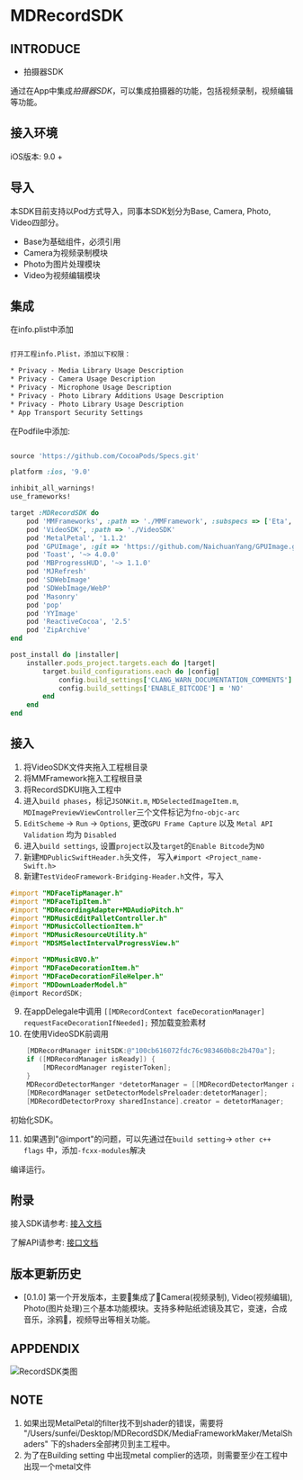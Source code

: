 # MDRecordSDK

## INTRODUCE

* 拍摄器SDK

通过在App中集成*拍摄器SDK*，可以集成拍摄器的功能，包括视频录制，视频编辑等功能。

## 接入环境

iOS版本: 9.0 +

## 导入

本SDK目前支持以Pod方式导入，同事本SDK划分为Base, Camera, Photo, Video四部分。

* Base为基础组件，必须引用
* Camera为视频录制模块
* Photo为图片处理模块
* Video为视频编辑模块

## 集成

在info.plist中添加

```xml

打开工程info.Plist，添加以下权限：

* Privacy - Media Library Usage Description
* Privacy - Camera Usage Description
* Privacy - Microphone Usage Description
* Privacy - Photo Library Additions Usage Description
* Privacy - Photo Library Usage Description
* App Transport Security Settings


```

在Podfile中添加:

```ruby

source 'https://github.com/CocoaPods/Specs.git'

platform :ios, '9.0'

inhibit_all_warnings!
use_frameworks!

target :MDRecordSDK do
    pod 'MMFrameworks', :path => './MMFramework', :subspecs => ['Eta', 'MMFoundation']
    pod 'VideoSDK', :path => './VideoSDK'
    pod 'MetalPetal', '1.1.2'
    pod 'GPUImage', :git => 'https://github.com/NaichuanYang/GPUImage.git', :commit => '3ba128277babc67048e10c5269694aebaa8bf581'
    pod 'Toast', '~> 4.0.0'
    pod 'MBProgressHUD', '~> 1.1.0'
    pod 'MJRefresh'
    pod 'SDWebImage'
    pod 'SDWebImage/WebP'
    pod 'Masonry'
    pod 'pop'
    pod 'YYImage'
    pod 'ReactiveCocoa', '2.5'
    pod 'ZipArchive'
end

post_install do |installer|
    installer.pods_project.targets.each do |target|
        target.build_configurations.each do |config|
            config.build_settings['CLANG_WARN_DOCUMENTATION_COMMENTS'] = 'NO'
            config.build_settings['ENABLE_BITCODE'] = 'NO'
        end
    end
end

```

## 接入

1. 将VideoSDK文件夹拖入工程根目录
2. 将MMFramework拖入工程根目录
3. 将RecordSDKUI拖入工程中
4. 进入`build phases`，标记`JSONKit.m`, `MDSelectedImageItem.m`, `MDImagePreviewViewController`三个文件标记为`fno-objc-arc`
5. `EditScheme` -> `Run` -> `Options`, 更改`GPU Frame Capture` 以及 `Metal API Validation` 均为 `Disabled`
6. 进入`build settings`, 设置`project`以及`target`的`Enable Bitcode`为`NO`
7. 新建`MDPublicSwiftHeader.h`头文件， 写入`#import <Project_name-Swift.h>`
8. 新建`TestVideoFramework-Bridging-Header.h`文件，写入

```objective-c
#import "MDFaceTipManager.h"
#import "MDFaceTipItem.h"
#import "MDRecordingAdapter+MDAudioPitch.h"
#import "MDMusicEditPalletController.h"
#import "MDMusicCollectionItem.h"
#import "MDMusicResourceUtility.h"
#import "MDSMSelectIntervalProgressView.h"

#import "MDMusicBVO.h"
#import "MDFaceDecorationItem.h"
#import "MDFaceDecorationFileHelper.h"
#import "MDDownLoaderModel.h"
@import RecordSDK;

```

9. 在appDelegale中调用 `[[MDRecordContext faceDecorationManager] requestFaceDecorationIfNeeded];` 预加载变脸素材
10. 在使用VideoSDK前调用

```objective-c
    [MDRecordManager initSDK:@"100cb616072fdc76c983460b8c2b470a"];
    if ([MDRecordManager isReady]) {
        [MDRecordManager registerToken];
    }
    MDRecordDetectorManger *detetorManager = [[MDRecordDetectorManger alloc] init];
    [MDRecordManager setDetectorModelsPreloader:detetorManager];
    [MDRecordDetectorProxy sharedInstance].creator = detetorManager;
```

初始化SDK。

11. 如果遇到"@import"的问题，可以先通过在`build setting`-> `other c++ flags` 中，添加`-fcxx-modules`解决

编译运行。

## 附录

接入SDK请参考: [接入文档](./SDK接入文档.md)

了解API请参考: [接口文档](./RecordSDK接口文档.md)



## 版本更新历史

* [0.1.0] 第一个开发版本，主要集成了Camera(视频录制), Video(视频编辑), Photo(图片处理)三个基本功能模块。支持多种贴纸滤镜及其它，变速，合成音乐，涂鸦，视频导出等相关功能。

## APPDENDIX

![RecordSDK类图](./RecordSDK_UML.png)

## NOTE

1. 如果出现MetalPetal的filter找不到shader的错误，需要将 "/Users/sunfei/Desktop/MDRecordSDK/MediaFrameworkMaker/MetalShaders" 下的shaders全部拷贝到主工程中。
2. 为了在Building setting 中出现metal complier的选项，则需要至少在工程中出现一个metal文件
